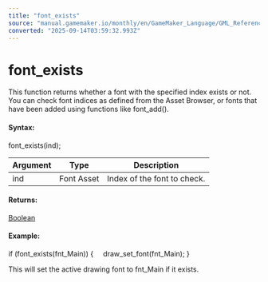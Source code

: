 ```yaml
---
title: "font_exists"
source: "manual.gamemaker.io/monthly/en/GameMaker_Language/GML_Reference/Asset_Management/Fonts/font_exists.htm"
converted: "2025-09-14T03:59:32.993Z"
---
```


# font\_exists

This function returns whether a font with the specified index exists or not. You can check font indices as defined from the Asset Browser, or fonts that have been added using functions like font\_add().

#### Syntax:

font\_exists(ind);

| Argument | Type | Description |
| --- | --- | --- |
| ind | Font Asset | Index of the font to check. |

#### Returns:

[Boolean](../../../GML_Overview/Data_Types.md)

#### Example:

if (font\_exists(fnt\_Main))
{
    draw\_set\_font(fnt\_Main);
}

This will set the active drawing font to fnt\_Main if it exists.